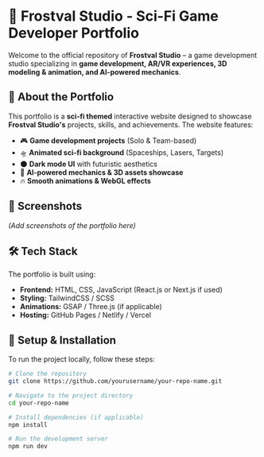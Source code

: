 # 🚀 Frostval Studio - Sci-Fi Game Developer Portfolio  

Welcome to the official repository of **Frostval Studio** – a game development studio specializing in **game development, AR/VR experiences, 3D modeling & animation, and AI-powered mechanics**.  

## 🌌 About the Portfolio  

This portfolio is a **sci-fi themed** interactive website designed to showcase **Frostval Studio's** projects, skills, and achievements. The website features:  

- 🎮 **Game development projects** (Solo & Team-based)  
- 🛸 **Animated sci-fi background** (Spaceships, Lasers, Targets)  
- 🌑 **Dark mode UI** with futuristic aesthetics  
- 🤖 **AI-powered mechanics & 3D assets showcase**  
- 🔥 **Smooth animations & WebGL effects**  

## 📸 Screenshots  

*(Add screenshots of the portfolio here)*  

## 🛠️ Tech Stack  

The portfolio is built using:  

- **Frontend:** HTML, CSS, JavaScript (React.js or Next.js if used)  
- **Styling:** TailwindCSS / SCSS  
- **Animations:** GSAP / Three.js (if applicable)  
- **Hosting:** GitHub Pages / Netlify / Vercel  

## 🚀 Setup & Installation  

To run the project locally, follow these steps:  

```bash
# Clone the repository
git clone https://github.com/yourusername/your-repo-name.git

# Navigate to the project directory
cd your-repo-name

# Install dependencies (if applicable)
npm install

# Run the development server
npm run dev
